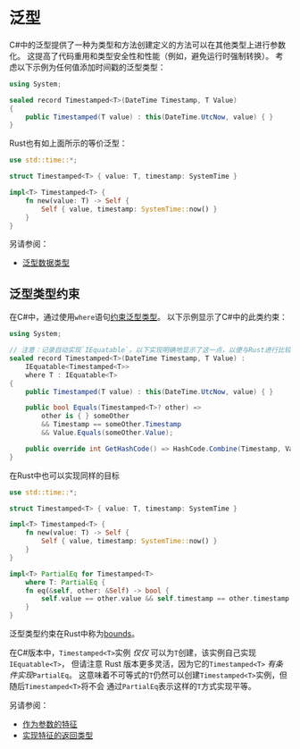 # 泛型

C#中的泛型提供了一种为类型和方法创建定义的方法可以在其他类型上进行参数化。
这提高了代码重用和类型安全性和性能（例如，避免运行时强制转换）。
考虑以下示例为任何值添加时间戳的泛型类型：

```csharp
using System;

sealed record Timestamped<T>(DateTime Timestamp, T Value)
{
    public Timestamped(T value) : this(DateTime.UtcNow, value) { }
}
```

Rust也有如上面所示的等价泛型：

```rust
use std::time::*;

struct Timestamped<T> { value: T, timestamp: SystemTime }

impl<T> Timestamped<T> {
    fn new(value: T) -> Self {
        Self { value, timestamp: SystemTime::now() }
    }
}
```

另请参阅：

- [泛型数据类型][Generic data types]

[Generic data types]: https://doc.rust-lang.org/book/ch10-01-syntax.html

## 泛型类型约束

在C#中，通过使用`where`语句[约束泛型类型][type-constraints.cs]。
以下示例显示了C#中的此类约束：

```csharp
using System;

// 注意：记录自动实现`IEquatable`。以下实现明确地显示了这一点，以便与Rust进行比较。
sealed record Timestamped<T>(DateTime Timestamp, T Value) :
    IEquatable<Timestamped<T>>
    where T : IEquatable<T>
{
    public Timestamped(T value) : this(DateTime.UtcNow, value) { }

    public bool Equals(Timestamped<T>? other) =>
        other is { } someOther
        && Timestamp == someOther.Timestamp
        && Value.Equals(someOther.Value);

    public override int GetHashCode() => HashCode.Combine(Timestamp, Value);
}
```

在Rust中也可以实现同样的目标

```rust
use std::time::*;

struct Timestamped<T> { value: T, timestamp: SystemTime }

impl<T> Timestamped<T> {
    fn new(value: T) -> Self {
        Self { value, timestamp: SystemTime::now() }
    }
}

impl<T> PartialEq for Timestamped<T>
    where T: PartialEq {
    fn eq(&self, other: &Self) -> bool {
        self.value == other.value && self.timestamp == other.timestamp
    }
}
```

泛型类型约束在Rust中称为[bounds][bounds.rs]。

在C#版本中，`Timestamped<T>`实例 _仅仅_ 可以为`T`创建，该实例自己实现`IEquatable<T>`，
但请注意 Rust 版本更多灵活，因为它的`Timestamped<T>` _有条件实现_`PartialEq`。
这意味着不可等式的`T`仍然可以创建`Timestamped<T>`实例，但随后`Timestamped<T>`将不会
通过`PartialEq`表示这样的`T`方式实现平等。

另请参阅：

- [作为参数的特征][Traits as parameters]
- [实现特征的返回类型][Returning types that implement traits]

[type-constraints.cs]: https://learn.microsoft.com/en-us/dotnet/csharp/programming-guide/generics/constraints-on-type-parameters
[bounds.rs]: https://doc.rust-lang.org/rust-by-example/generics/bounds.html
[Traits as parameters]: https://doc.rust-lang.org/book/ch10-02-traits.html#traits-as-parameters
[Returning types that implement traits]: https://doc.rust-lang.org/book/ch10-02-traits.html#returning-types-that-implement-traits
